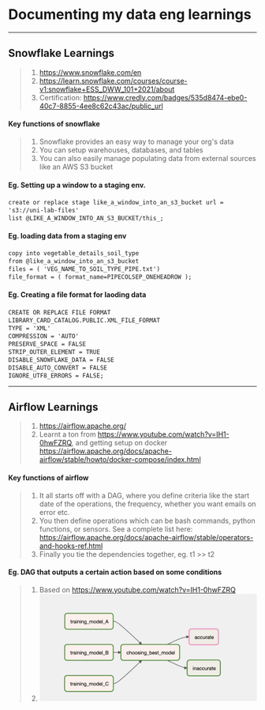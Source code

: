 # Documenting my data eng learnings
___
## Snowflake Learnings 
> 1) https://www.snowflake.com/en
> 2) https://learn.snowflake.com/courses/course-v1:snowflake+ESS_DWW_101+2021/about
> 3) Certification: https://www.credly.com/badges/535d8474-ebe0-40c7-8855-4ee8c62c43ac/public_url

#### Key functions of snowflake
> 1) Snowflake provides an easy way to manage your org's data
> 2) You can setup warehouses, databases, and tables
> 3) You can also easily manage populating data from external sources like an AWS S3 bucket 


#### Eg. Setting up a window to a staging env.  
	create or replace stage like_a_window_into_an_s3_bucket url = 's3://uni-lab-files'
	list @LIKE_A_WINDOW_INTO_AN_S3_BUCKET/this_;

#### Eg. loading data from a staging env
	copy into vegetable_details_soil_type
	from @like_a_window_into_an_s3_bucket
	files = ( 'VEG_NAME_TO_SOIL_TYPE_PIPE.txt')
	file_format = ( format_name=PIPECOLSEP_ONEHEADROW );

#### Eg. Creating a file format for laoding data
	CREATE OR REPLACE FILE FORMAT LIBRARY_CARD_CATALOG.PUBLIC.XML_FILE_FORMAT 
	TYPE = 'XML' 
	COMPRESSION = 'AUTO' 
	PRESERVE_SPACE = FALSE 
	STRIP_OUTER_ELEMENT = TRUE 
	DISABLE_SNOWFLAKE_DATA = FALSE 
	DISABLE_AUTO_CONVERT = FALSE 
	IGNORE_UTF8_ERRORS = FALSE; 
  
___
## Airflow Learnings 
> 1) https://airflow.apache.org/
> 2) Learnt a ton from https://www.youtube.com/watch?v=IH1-0hwFZRQ, and getting setup on docker https://airflow.apache.org/docs/apache-airflow/stable/howto/docker-compose/index.html

#### Key functions of airflow
> 1) It all starts off with a DAG, where you define criteria like the start date of the operations, the frequency, whether you want emails on error etc. 
> 2) You then define operations which can be bash commands, python functions, or sensors. See a complete list here: https://airflow.apache.org/docs/apache-airflow/stable/operators-and-hooks-ref.html
> 3) Finally you tie the dependencies together, eg. t1 >> t2

#### Eg. DAG that outputs a certain action based on some conditions 
> 1) Based on https://www.youtube.com/watch?v=IH1-0hwFZRQ
> 2) ![Airflow dag](/assets/imgs/airflow_DAG1.png "airflow_DAG1") 
